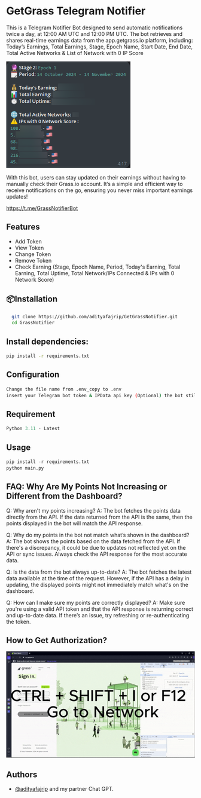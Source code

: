 
# GetGrass Telegram Notifier

This is a Telegram Notifier Bot designed to send automatic notifications twice a day, at 12:00 AM UTC and 12:00 PM UTC. The bot retrieves and shares real-time earnings data from the app.getgrass.io platform, including:
Today’s Earnings, Total Earnings, Stage, Epoch Name, Start Date, End Date, Total Active Networks & List of Network with 0 IP Score

![Preview](https://github.com/adityafajrip/GetGrassNotifier/blob/main/Demo.png)


With this bot, users can stay updated on their earnings without having to manually check their Grass.io account. It’s a simple and efficient way to receive notifications on the go, ensuring you never miss important earnings updates!

https://t.me/GrassNotifierBot


## Features

- Add Token
- View Token
- Change Token
- Remove Token
- Check Earning (Stage, Epoch Name, Period, Today's Earning, Total Earning, Total Uptime, Total Network/IPs Connected & IPs with 0 Network Score)


## 📦Installation

```bash
  git clone https://github.com/adityafajrip/GetGrassNotifier.git
  cd GrassNotifier
```
## Install dependencies:

```bash
pip install -r requirements.txt
```
## Configuration

```bash
Change the file name from .env_copy to .env 
insert your Telegram bot token & IPData api key (Optional) the bot still running.
```

## Requirement

```python
Python 3.11 - Latest
```

## Usage

```python
pip install -r requirements.txt
python main.py
```

## FAQ: Why Are My Points Not Increasing or Different from the Dashboard?

Q: Why aren't my points increasing?
A: The bot fetches the points data directly from the API. If the data returned from the API is the same, then the points displayed in the bot will match the API response.

Q: Why do my points in the bot not match what’s shown in the dashboard?
A: The bot shows the points based on the data fetched from the API. If there's a discrepancy, it could be due to updates not reflected yet on the API or sync issues. Always check the API response for the most accurate data.

Q: Is the data from the bot always up-to-date?
A: The bot fetches the latest data available at the time of the request. However, if the API has a delay in updating, the displayed points might not immediately match what's on the dashboard.

Q: How can I make sure my points are correctly displayed?
A: Make sure you're using a valid API token and that the API response is returning correct and up-to-date data. If there’s an issue, try refreshing or re-authenticating the token.

## How to Get Authorization?

![Here](https://github.com/adityafajrip/GetGrassNotifier/blob/main/assets/tutorial.gif)


## Authors

- [@adityafajrip](https://www.github.com/adityafajrip) and my partner Chat GPT.


